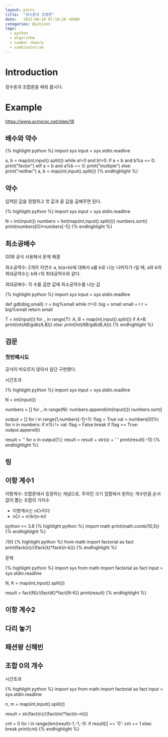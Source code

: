 ```yaml
---
layout: posts
title:  "정수론과 조합론"
date:   2022-08-29 07:10:28 +0900
categories: Backjoon
tags:
  - python
  - algorithm
  - number theory
  - combinatorism
---
```


# Introduction

정수론과 조합론을 배워 봅시다.

# Example

https://www.acmicpc.net/step/18

## 배수와 약수

{% highlight python %}
import sys
input = sys.stdin.readline

a, b = map(int,input().split())
while a!=0 and b!=0:
    if a < b and b%a == 0:
        print("factor")
    elif a > b and a%b == 0:
        print("multiple")
    else:
        print("neither")
    a, b = map(int,input().split())
{% endhighlight %}

## 약수

입력된 값을 정렬하고 첫 값과 끝 값을 곱해주면 된다.

{% highlight python %}
import sys
input = sys.stdin.readline

N = int(input())
numbers = list(map(int,input().split()))
numbers.sort()
print(numbers[0]*numbers[-1])
{% endhighlight %}

## 최소공배수

GDB 공식 사용해서 문제 해결

최소공약수: 2개의 자연수 a, b(a>b)에 대해서 a를 b로 나눈 나머지가 r일 때, a와 b의 최대공약수는 b와 r의 최대공약수와 같다.

최대공배수: 각 수를 곱한 값에 최소공약수를 나눈 값


{% highlight python %}
import sys
input = sys.stdin.readline

def gdb(big,small):
    r = big%small
    while r!=0:
      big = small
      small = r
      r = big%small
    return small

T = int(input())
for _ in range(T):
    A, B = map(int,input().split())
    if A>B:
        print(int(A*B/gdb(A,B)))
    else:
        print(int(A*B/gdb(B,A)))
{% endhighlight %}

## 검문

### 첫번째시도

공식이 떠오르지 않아서 일단 구현했다.

시간초과

{% highlight python %}
import sys
input = sys.stdin.readline

N = int(input())

numbers = []
for _ in range(N):
    numbers.append(int(input()))
numbers.sort()

output = []
for i in range(1,numbers[-1]+1):
    flag = True
    val = numbers[0]%i
    for n in numbers:
        if n%i != val:
            flag = False
            break
    if flag == True:
        output.append(i)

result = ''
for o in output[1:]:
    result = result + str(o) + ' '
print(result[:-1])
{% endhighlight %}

## 링

## 이항 계수1

이항계수: 조합론에서 등장하는 개념으로, 주어진 크기 집합에서 원하는 개수만큼 순서없이 뽑는 조합의 가지수

* 이항계수는 nCr이다
* nCr = n!/k!(n-k)!

python >= 3.8
{% highlight python %}
import math
print(math.comb(10,5))
{% endhighlight %}

기타
{% highlight python %}
from math import factorial as fact
print(fack(n)//(fack(k)*fack(n-k)))
{% endhighlight %}

문제

{% highlight python %}
import sys
from math import factorial as fact
input = sys.stdin.readline

N, K = map(int,input().split())

result = fact(N)//(fact(K)*fact(N-K))
print(result)
{% endhighlight %}

## 이항 계수2

## 다리 놓기

## 패션왕 신해빈

## 조합 0의 개수

시간초과

{% highlight python %}
import sys
from math import factorial as fact
input = sys.stdin.readline

n, m = map(int,input().split())

result = str(fact(n)//(fact(m)*fact(n-m)))

cnt = 0
for i in range(len(result)-1,-1,-1):
    if result[i] == '0':
        cnt += 1
    else:
        break
print(cnt)
{% endhighlight %}